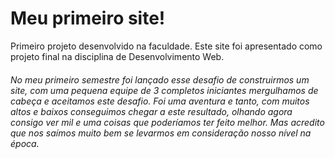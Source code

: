 # Meu primeiro site!
Primeiro projeto desenvolvido na faculdade. Este site foi apresentado como projeto final na disciplina de Desenvolvimento Web. 
###### No meu primeiro semestre foi lançado esse desafio de construirmos um site, com uma pequena equipe de 3 completos iniciantes mergulhamos de cabeça e aceitamos este desafio. Foi uma aventura e tanto, com muitos altos e baixos conseguimos chegar a este resultado, olhando agora consigo ver mil e uma coisas que poderíamos ter feito melhor. Mas acredito que nos saímos muito bem se levarmos em consideração nosso nível na época.



